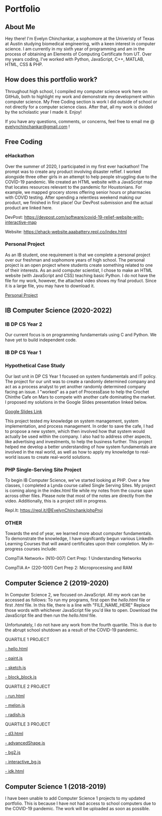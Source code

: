 # Portfolio

## About Me
Hey there! I'm Evelyn Chinchankar, a sophomore at the Univeristy of Texas at Austin studying biomedical engineering, with a keen interest in computer science. I am currently in my sixth year of programming and am in the process of obtaining an Elements of Computing Certificate from UT. Over my years coding, I've worked with Python, JavaScript, C++, MATLAB, HTML, CSS & PHP. 

## How does this portfolio work?
Throughout high school, I compiled my computer science work here on GitHub, both to highlight my work and demonstrate my development within computer science. My Free Coding section is work I did outside of school or not directly for a computer science class. After that, all my work is divided by the scholastic year I made it. Enjoy!

If you have any questions, comments, or concerns, feel free to email me @ evelynchinchankar@gmail.com !

## Free Coding
### eHackathon
Over the summer of 2020, I participated in my first ever hackathon! The prompt was to create any product involving disaster reflief. I worked alongside three other girls in an attempt to help people struggling due to the COVID-19 pandemic. We created an HTML website with a JavaScript map that locates resources relevant to the pandemic for Houstonians. For example, we mapped grocery stores offering senior hours or pharmacies with COVID testing. After spending a relentless weekend making our product, we finished in first place! Our DevPost submission and the actual product are linked here. 

DevPost: https://devpost.com/software/covid-19-relief-website-with-interactive-map

Website: https://ehack-website.aaabattery.repl.co/index.html

### Personal Project
As an IB student, one requirement is that we complete a personal project over our freshman and sophomore years of high school. The personal project is an open project where students create something related to one of their interests. As an avid computer scientist, I chose to make an HTML website (with JavaScript and CSS) teaching basic Python. I do not have the file for my work, however, the attached video shows my final product. Since it is a large file, you may have to download it. 

[Personal Project](https://github.com/evelynchinchankar/evelynchinchankar/blob/main/pp.html%20video.mov)

## IB Computer Science (2020-2022)
### IB DP CS Year 2
Our current focus is on programming fundamentals using C and Python. We have yet to build independent code.

### IB DP CS Year 1

### Hypothetical Case Study
Our last unit in DP CS Year 1 focused on system fundamentals and IT policy. The project for our unit was to create a randomly determined company and act as a process analyst to yet another randomly determined company facing an issue. I "worked" as a part of ProcessEase to help the Crochet Chinthe Cafe on Mars to compete with another cafe dominating the market. I proposed my solutions in the Google Slides presentation linked below. 

[Google Slides Link](https://docs.google.com/presentation/d/1SyaNTRU3RDyw8wJcXKkNfhftmR9vhAEHuOiH0gnl_oU/edit?usp=sharing)

This project tested my knowledge on system management, system implementation, and process management. In order to save the cafe, I had to propose a new system, which then involved how that system would actually be used within the company. I also had to address other aspects, like advertising and investments, to help the business further. This project helped me develop a better understanding of how system fundamentals are involved in the real world, as well as how to apply my knowledge to real-world issues to create real-world solutions. 

### PHP Single-Serving Site Project
To begin IB Computer Science, we've started looking at PHP. Over a few classes, I completed a Lynda course called Single Serving Sites. My project is coming along in the index.html file while my notes from the course span across other files. Please note that most of the notes are directly from the video. Additionally, this is a project still in progress.

Repl.It: https://repl.it/@EvelynChinchank/phpProj

### OTHER
Towards the end of year, we learned more about computer fundamentals. To demonstrate the knowledge, I have signifcantly begun various LinkedIn Learning Courses that will award certificates upon their completion. My in-progress courses include:

CompTIA Network+ (N10-007) Cert Prep: 1 Understanding Networks

CompTIA A+ (220-1001) Cert Prep 2: Microprocessing and RAM

## Computer Science 2 (2019-2020)
In Computer Science 2, we focused on JavaScript. All my work can be accessed as follows:
To run my programs, first open the _hello.html_ file or first _.html_ file. 
In this file, there is a line with "FILE_NAME_HERE"
Replace those words with whichever JavaScript file you'd like to open.
Download the JavaScript file and then run the _hello.html_ file.

Unfortunately, I do not have any work from the fourth quartile. This is due to the abrupt school shutdown as a result of the COVID-19 pandemic. 

QUARTILE 1 PROJECT

[- hello.html](https://github.com/chinceve000/Portfoli-Yo/blob/master/hello.html)

[- paint.js](https://github.com/chinceve000/Portfoli-Yo/blob/master/paint.js)

[- sketch.js](https://github.com/chinceve000/Portfoli-Yo/blob/master/sketch.js)

[- block_block.js](https://github.com/chinceve000/Portfoli-Yo/blob/master/block_block.js)

QUARTILE 2 PROJECT

[- run.html](https://github.com/chinceve000/Portfoli-Yo/blob/master/run.html)

[- melon.js](https://github.com/chinceve000/Portfoli-Yo/blob/master/fruit.js)

[- radish.js](https://github.com/chinceve000/Portfoli-Yo/blob/master/radish.js)

QUARTILE 3 PROJECT

[- d3.html](https://github.com/chinceve000/Portfoli-Yo/blob/master/d3.html)

[- advancedShape.js](https://github.com/chinceve000/Portfoli-Yo/blob/master/advancedShape.js)

[- bg2.js](https://github.com/chinceve000/Portfoli-Yo/blob/master/bg2.js)

[- interactive_bg.js](https://github.com/chinceve000/Portfoli-Yo/blob/master/interactive_bg.js)

[- idk.html](https://github.com/chinceve000/Portfoli-Yo/blob/master/idk.html)


## Computer Science 1 (2018-2019)
I have been unable to add Computer Science 1 projects to my updated portfolio. This is because I have not had access to school computers due to the COVID-19 pandemic. The work will be uploaded as soon as possible. 
